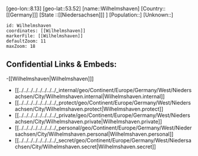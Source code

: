 ﻿---
location: [53.52,8.13]
mapzoom: [7,12] 
mapmarker: city 
type: City
tags:
- geo/City


SpocWebEntityId: 35612
isDeleted: false
confidential: public

---
[geo-lon::8.13]
[geo-lat::53.52]
[name::Wilhelmshaven]
[Country::[[Germany]]]
[State ::[[Niedersachsen]]] ]
[Population::]
[Unknown::]


```leaflet
id: Wilhelmshaven
coordinates: [[Wilhelmshaven]]
markerFile: [[Wilhelmshaven]]
defaultZoom: 11 
maxZoom: 18
```


## Confidential Links & Embeds: 
-[[Wilhelmshaven|Wilhelmshaven]]] 
- [[../../../../../../../../_internal/geo/Continent/Europe/Germany/West/Niedersachsen/City/Wilhelmshaven.internal|Wilhelmshaven.internal]] 
- [[../../../../../../../../_protect/geo/Continent/Europe/Germany/West/Niedersachsen/City/Wilhelmshaven.protect|Wilhelmshaven.protect]] 
- [[../../../../../../../../_private/geo/Continent/Europe/Germany/West/Niedersachsen/City/Wilhelmshaven.private|Wilhelmshaven.private]] 
- [[../../../../../../../../_personal/geo/Continent/Europe/Germany/West/Niedersachsen/City/Wilhelmshaven.personal|Wilhelmshaven.personal]] 
- [[../../../../../../../../_secret/geo/Continent/Europe/Germany/West/Niedersachsen/City/Wilhelmshaven.secret|Wilhelmshaven.secret]] 
